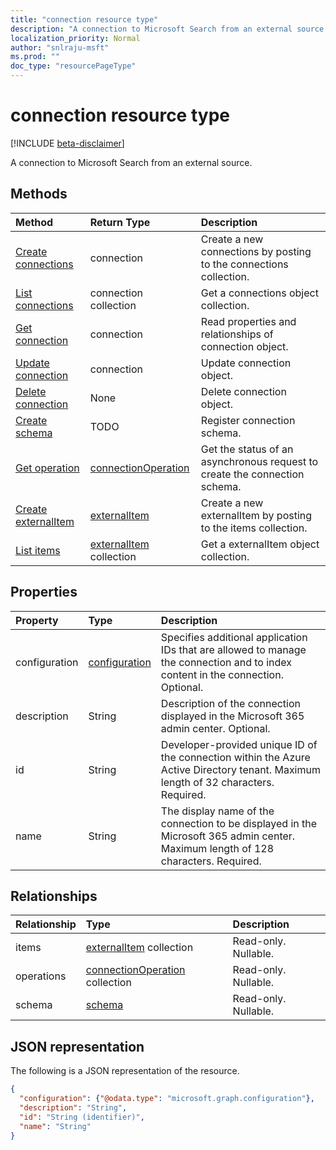```yaml
---
title: "connection resource type"
description: "A connection to Microsoft Search from an external source."
localization_priority: Normal
author: "snlraju-msft"
ms.prod: ""
doc_type: "resourcePageType"
---
```


# connection resource type

[!INCLUDE [beta-disclaimer](../../includes/beta-disclaimer.md)]

A connection to Microsoft Search from an external source.

## Methods

| Method                                                    | Return Type                                   | Description |
|:----------------------------------------------------------|:----------------------------------------------|:--|
| [Create connections](../api/external-post-connections.md) | connection                                    | Create a new connections by posting to the connections collection. |
| [List connections](../api/connection-list.md)             | connection collection                         | Get a connections object collection. |
| [Get connection](../api/connection-get.md)                | connection                                    | Read properties and relationships of connection object. |
| [Update connection](../api/connection-update.md)          | connection                                    | Update connection object. |
| [Delete connection](../api/connection-delete.md)          | None                                          | Delete connection object. |
| [Create schema](../api/connection-post-schema.md)         | TODO                                          | Register connection schema. |
| [Get operation](../api/connectionoperation-get.md)        | [connectionOperation](connectionoperation.md) | Get the status of an asynchronous request to create the connection schema. |
| [Create externalItem](../api/connection-post-items.md)    | [externalItem](externalitem.md)               | Create a new externalItem by posting to the items collection. |
| [List items](../api/connection-list-items.md)             | [externalItem](externalitem.md) collection    | Get a externalItem object collection. |

## Properties

| Property      | Type                              | Description |
|:--------------|:----------------------------------|:------------|
| configuration | [configuration](configuration.md) | Specifies additional application IDs that are allowed to manage the connection and to index content in the connection. Optional. |
| description   | String                            | Description of the connection displayed in the Microsoft 365 admin center. Optional. |
| id            | String                            | Developer-provided unique ID of the connection within the Azure Active Directory tenant. Maximum length of 32 characters. Required. |
| name          | String                            | The display name of the connection to be displayed in the Microsoft 365 admin center. Maximum length of 128 characters. Required. |

## Relationships

| Relationship | Type                                                     | Description |
|:-------------|:---------------------------------------------------------|:---|
| items        | [externalItem](externalitem.md) collection               | Read-only. Nullable. |
| operations   | [connectionOperation](connectionoperation.md) collection | Read-only. Nullable. |
| schema       | [schema](schema.md)                                      | Read-only. Nullable. |

## JSON representation

The following is a JSON representation of the resource.

<!-- {
  "blockType": "resource",
  "optionalProperties": [

  ],
  "@odata.type": "microsoft.graph.connection",
  "baseType": "",
  "keyProperty": "id"
}-->

```json
{
  "configuration": {"@odata.type": "microsoft.graph.configuration"},
  "description": "String",
  "id": "String (identifier)",
  "name": "String"
}
```

<!-- uuid: 16cd6b66-4b1a-43a1-adaf-3a886856ed98
2019-02-04 14:57:30 UTC -->
<!-- {
  "type": "#page.annotation",
  "description": "connection resource",
  "keywords": "",
  "section": "documentation",
  "tocPath": ""
}-->
